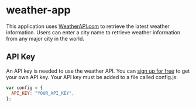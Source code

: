 # weather-app

This application uses [WeatherAPI.com](https://www.weatherapi.com/) to retrieve the latest weather information. Users can enter a city name to retrieve weather information from any major city in the world.

## API Key

An API key is needed to use the weather API. You can [sign up for free](https://www.weatherapi.com/signup.aspx) to get your own API key. Your API key must be added to a file called config.js:

```js
var config = {
  API_KEY: "YOUR_API_KEY",
};
```
